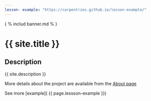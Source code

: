```yaml
---
lesson- example: "https://carpentries.github.io/lesson-example/" 
---
```


<!-- [![Group Web banner](./image/site_banner.png)](https://github.com/ufangYang/jeco-website)-->

{ % includ banner.md % }

# {{ site.title }}

<!-- comment here-->

## Description
{{ site.description }}

More details about the project are available from the [About page](about.md)

See more [example]( {{ page.lessson-example }})

<!-- [About page link](https://github.com/ufangYang/jeco-website/blob/main/about.md) -->

<!-- [about]('/about') links to the github repo -->



